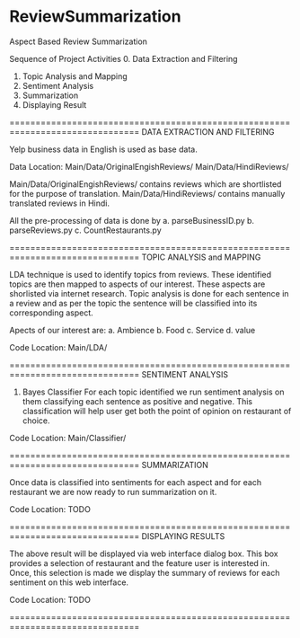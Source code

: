 # ReviewSummarization
Aspect Based Review Summarization
 
Sequence of Project Activities
0. Data Extraction and Filtering
1. Topic Analysis and Mapping
2. Sentiment Analysis
3. Summarization
4. Displaying Result

===============================================================================
DATA EXTRACTION AND FILTERING

Yelp business data in English is used as base data.

Data Location:
Main/Data/OriginalEngishReviews/
Main/Data/HindiReviews/

Main/Data/OriginalEngishReviews/ contains reviews which are shortlisted for the
purpose of translation.
Main/Data/HindiReviews/ contains manually translated reviews in Hindi.

All the pre-processing of data is done by
a. parseBusinessID.py
b. parseReviews.py
c. CountRestaurants.py

===============================================================================
TOPIC ANALYSIS and MAPPING

LDA technique is used to identify topics from reviews. These identified topics
are then mapped to aspects of our interest. These aspects are shorlisted via
internet research.
Topic analysis is done for each sentence in a review and as per the topic the
sentence will be classified into its corresponding aspect.

Apects of our interest are:
a. Ambience
b. Food
c. Service
d. value

Code Location:
Main/LDA/

===============================================================================
SENTIMENT ANALYSIS

1. Bayes Classifier
For each topic identified we run sentiment analysis on them classifying each
sentence as positive and negative. This classification will help user get both
the point of opinion on restaurant of choice.

Code Location:
Main/Classifier/

===============================================================================
SUMMARIZATION

Once data is classified into sentiments for each aspect and for each restaurant
we are now ready to run summarization on it.

Code Location:
TODO

===============================================================================
DISPLAYING RESULTS

The above result will be displayed via web interface dialog box. This box
provides a selection of restaurant and the feature user is interested in. Once,
this selection is made we display the summary of reviews for each sentiment on
this web interface.

Code Location:
TODO

===============================================================================
